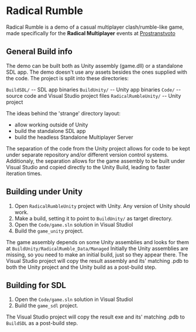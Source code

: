 # Radical Rumble

Radical Rumble is a demo of a casual multiplayer clash/rumble-like game, made specifically for the
**Radical Multiplayer** events at [Prostranstvoto]

[Prostranstvoto]: https://prostranstvoto.bg

## General Build info

The demo can be built both as Unity assembly (game.dll) or a standalone SDL app.
The demo doesn't use any assets besides the ones supplied with the code.
The project is split into these directories:

`BuildSDL/` -- SDL app binaries
`BuildUnity/` -- Unity app binaries
`Code/` -- source code and Visual Studio project files
`RadicalRumbleUnity/` -- Unity project

The ideas behind the 'strange' directory layout:
* allow working outside of Unity
* build the standalone SDL app
* build the headless Standalone Multiplayer Server

The separation of the code from the Unity project allows for code to be kept under separate
repository and/or different version control systems.
Additionaly, the separation allows for the game assembly to be built under Visual Studio and copied
directly to the Unity Build, leading to faster iteration times.

## Building under Unity

1. Open `RadicalRumbleUnity` project with Unity. Any version of Unity should work.
2. Make a build, setting it to point to `BuildUnity/` as target directory.
3. Open the `Code/game.sln` solution in Visual Studiol
4. Build the `game_unity` project. 

The game assembly depends on some Unity assemblies and looks for them at `BuildUnity/RadicalRumble_Data/Managed`
Initially the Unity assemblies are missing, so you need to make an initial build, just so they
appear there.
The Visual Studio project will copy the result assembly and its' matching .pdb to both the Unity
project and the Unity build as a post-build step.

## Building for SDL

1. Open the `Code/game.sln` solution in Visual Studiol
2. Build the `game_sdl` project. 

The Visual Studio project will copy the result exe and its' matching .pdb to `BuildSDL` as a
post-build step.
